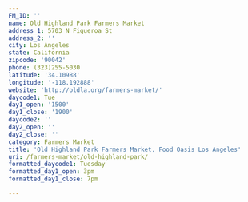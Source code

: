 ```yaml
---
FM_ID: ''
name: Old Highland Park Farmers Market
address_1: 5703 N Figueroa St
address_2: ''
city: Los Angeles
state: California
zipcode: '90042'
phone: (323)255-5030
latitude: '34.10988'
longitude: '-118.192888'
website: 'http://oldla.org/farmers-market/'
daycode1: Tue
day1_open: '1500'
day1_close: '1900'
daycode2: ''
day2_open: ''
day2_close: ''
category: Farmers Market
title: 'Old Highland Park Farmers Market, Food Oasis Los Angeles'
uri: /farmers-market/old-highland-park/
formatted_daycode1: Tuesday
formatted_day1_open: 3pm
formatted_day1_close: 7pm

---
```

